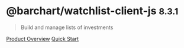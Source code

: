 # @barchart/watchlist-client-js <small>8.3.1</small>

> Build and manage lists of investments

[Product Overview](/content/product_overview)
[Quick Start](/content/quick_start)